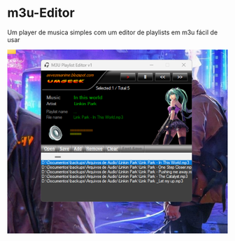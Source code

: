 # m3u-Editor
Um player de musica simples com um editor de playlists em m3u fácil de usar


![aplicação](./imagem.png)
